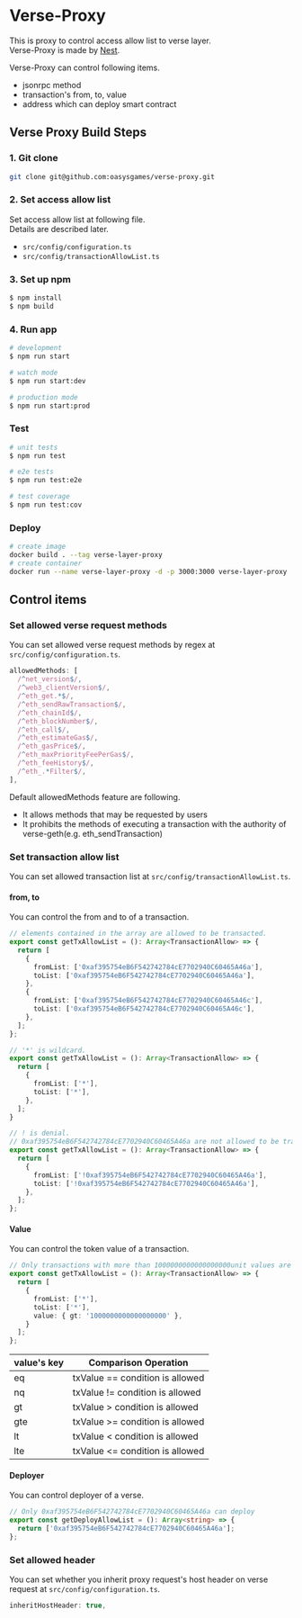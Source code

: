 # Verse-Proxy
This is proxy to control access allow list to verse layer.  
Verse-Proxy is made by [Nest](https://github.com/nestjs/nest).  

Verse-Proxy can control following items.  
- jsonrpc method
- transaction's from, to, value
- address which can deploy smart contract


## Verse Proxy Build Steps

### 1. Git clone
```bash
git clone git@github.com:oasysgames/verse-proxy.git
```

### 2. Set access allow list
Set access allow list at following file.  
Details are described later.
- `src/config/configuration.ts`
- `src/config/transactionAllowList.ts`

### 3. Set up npm
```bash
$ npm install
$ npm build
```

### 4. Run app

```bash
# development
$ npm run start

# watch mode
$ npm run start:dev

# production mode
$ npm run start:prod
```

### Test

```bash
# unit tests
$ npm run test

# e2e tests
$ npm run test:e2e

# test coverage
$ npm run test:cov
```

### Deploy
```bash
# create image
docker build . --tag verse-layer-proxy
# create container
docker run --name verse-layer-proxy -d -p 3000:3000 verse-layer-proxy
```

## Control items

### Set allowed verse request methods
You can set allowed verse request methods by regex at `src/config/configuration.ts`.
```typescript
allowedMethods: [
  /^net_version$/,
  /^web3_clientVersion$/,
  /^eth_get.*$/,
  /^eth_sendRawTransaction$/,
  /^eth_chainId$/,
  /^eth_blockNumber$/,
  /^eth_call$/,
  /^eth_estimateGas$/,
  /^eth_gasPrice$/,
  /^eth_maxPriorityFeePerGas$/,
  /^eth_feeHistory$/,
  /^eth_.*Filter$/,
],
```

Default allowedMethods feature are following.  
- It allows methods that may be requested by users
- It prohibits the methods of executing a transaction with the authority of verse-geth(e.g. eth_sendTransaction)

### Set transaction allow list
You can set allowed transaction list at `src/config/transactionAllowList.ts`.

#### from, to
You can control the from and to of a transaction.

```typescript
// elements contained in the array are allowed to be transacted.
export const getTxAllowList = (): Array<TransactionAllow> => {
  return [
    {
      fromList: ['0xaf395754eB6F542742784cE7702940C60465A46a'],
      toList: ['0xaf395754eB6F542742784cE7702940C60465A46a'],
    },
    {
      fromList: ['0xaf395754eB6F542742784cE7702940C60465A46c'],
      toList: ['0xaf395754eB6F542742784cE7702940C60465A46c'],
    },
  ];
};
```

```typescript
// '*' is wildcard.
export const getTxAllowList = (): Array<TransactionAllow> => {
  return [
    {
      fromList: ['*'],
      toList: ['*'],
    },
  ];
}
```

```typescript
// ! is denial.
// 0xaf395754eB6F542742784cE7702940C60465A46a are not allowed to be transacted.
export const getTxAllowList = (): Array<TransactionAllow> => {
  return [
    {
      fromList: ['!0xaf395754eB6F542742784cE7702940C60465A46a'],
      toList: ['!0xaf395754eB6F542742784cE7702940C60465A46a'],
    },
  ];
};
```

#### Value
You can control the token value of a transaction.

```typescript
// Only transactions with more than 1000000000000000000unit values are allowed.
export const getTxAllowList = (): Array<TransactionAllow> => {
  return [
    {
      fromList: ['*'],
      toList: ['*'],
      value: { gt: '1000000000000000000' },
    }
  ];
};
```

| value's key  |  Comparison Operation  |
| ---- | ---- |
|  eq  |  txValue == condition is allowed  |
|  nq  |  txValue != condition is allowed  |
|  gt  |  txValue > condition is allowed  |
|  gte  |  txValue >= condition is allowed  |
|  lt  |  txValue < condition is allowed  |
|  lte  |  txValue <= condition is allowed  |

#### Deployer
You can control deployer of a verse.

```typescript
// Only 0xaf395754eB6F542742784cE7702940C60465A46a can deploy
export const getDeployAllowList = (): Array<string> => {
  return ['0xaf395754eB6F542742784cE7702940C60465A46a'];
};
```

### Set allowed header
You can set whether you inherit proxy request's host header on verse request at `src/config/configuration.ts`.
```typescript
inheritHostHeader: true,
```
